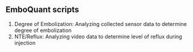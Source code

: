 ## EmboQuant scripts
1. Degree of Embolization: Analyzing collected sensor data to determine degree of embolization
2. NTE/Reflux: Analyzing video data to determine level of reflux during injection

